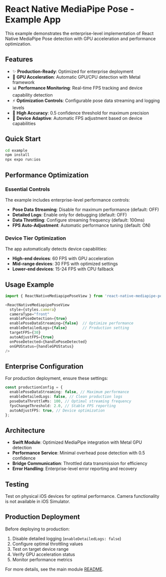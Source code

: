 # React Native MediaPipe Pose - Example App

This example demonstrates the enterprise-level implementation of React Native MediaPipe Pose detection with GPU acceleration and performance optimization.

## Features

- ✨ **Production-Ready**: Optimized for enterprise deployment
- 🚀 **GPU Acceleration**: Automatic GPU/CPU detection with Metal framework
- 📊 **Performance Monitoring**: Real-time FPS tracking and device capability detection
- ⚡ **Optimization Controls**: Configurable pose data streaming and logging levels
- 🎯 **High Accuracy**: 0.5 confidence threshold for maximum precision
- 📱 **Device Adaptive**: Automatic FPS adjustment based on device capabilities

## Quick Start

```bash
cd example
npm install
npx expo run:ios
```

## Performance Optimization

### Essential Controls

The example includes enterprise-level performance controls:

- **Pose Data Streaming**: Disable for maximum performance (default: OFF)
- **Detailed Logs**: Enable only for debugging (default: OFF)
- **Data Throttling**: Configure streaming frequency (default: 100ms)
- **FPS Auto-Adjustment**: Automatic performance tuning (default: ON)

### Device Tier Optimization

The app automatically detects device capabilities:

- **High-end devices**: 60 FPS with GPU acceleration
- **Mid-range devices**: 30 FPS with optimized settings
- **Lower-end devices**: 15-24 FPS with CPU fallback

## Usage Example

```typescript
import { ReactNativeMediapipePoseView } from 'react-native-mediapipe-pose';

<ReactNativeMediapipePoseView
  style={styles.camera}
  cameraType="front"
  enablePoseDetection={true}
  enablePoseDataStreaming={false}  // Optimize performance
  enableDetailedLogs={false}       // Production setting
  targetFPS={30}
  autoAdjustFPS={true}
  onPoseDetected={handlePoseDetected}
  onGPUStatus={handleGPUStatus}
/>
```

## Enterprise Configuration

For production deployment, ensure these settings:

```typescript
const productionConfig = {
  enablePoseDataStreaming: false, // Maximum performance
  enableDetailedLogs: false, // Clean production logs
  poseDataThrottleMs: 100, // Optimal streaming frequency
  fpsChangeThreshold: 2.0, // Stable FPS reporting
  autoAdjustFPS: true, // Device optimization
};
```

## Architecture

- **Swift Module**: Optimized MediaPipe integration with Metal GPU detection
- **Performance Service**: Minimal overhead pose detection with 0.5 confidence
- **Bridge Communication**: Throttled data transmission for efficiency
- **Error Handling**: Enterprise-level error reporting and recovery

## Testing

Test on physical iOS devices for optimal performance. Camera functionality is not available in iOS Simulator.

## Production Deployment

Before deploying to production:

1. Disable detailed logging (`enableDetailedLogs: false`)
2. Configure optimal throttling values
3. Test on target device range
4. Verify GPU acceleration status
5. Monitor performance metrics

For more details, see the main module [README](../README.md).
